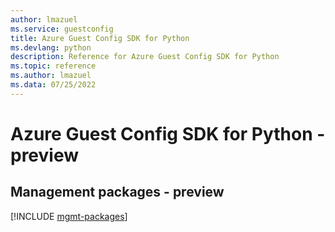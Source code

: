 ```yaml
---
author: lmazuel
ms.service: guestconfig
title: Azure Guest Config SDK for Python
ms.devlang: python
description: Reference for Azure Guest Config SDK for Python
ms.topic: reference
ms.author: lmazuel
ms.data: 07/25/2022
---
```

# Azure Guest Config SDK for Python - preview

## Management packages - preview
[!INCLUDE [mgmt-packages](guest-config-mgmt-index.md)]